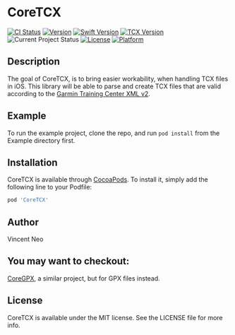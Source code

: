 # CoreTCX

[![CI Status](https://img.shields.io/travis/vincentneo/CoreTCX.svg?style=flat)](https://travis-ci.org/vincentneo/CoreTCX)
[![Version](https://img.shields.io/cocoapods/v/CoreTCX.svg?style=flat)](https://cocoapods.org/pods/CoreTCX)
[![Swift Version](https://img.shields.io/badge/Swift-5.0-orange.svg)](https://swift.org/blog/swift-5-released/)
[![TCX Version](https://img.shields.io/badge/tcx-2.0-darkblue.svg)](https://support.garmin.com/en-SG/?faq=VgxTchxqKO4ZbL0ucq05K8)
![Current Project Status](https://img.shields.io/badge/status-work%20in%20progress-yellow)
[![License](http://img.shields.io/:license-mit-black.svg)](http://doge.mit-license.org)
[![Platform](https://img.shields.io/cocoapods/p/CoreTCX.svg?style=flat)](https://cocoapods.org/pods/CoreTCX)

## Description

The goal of CoreTCX, is to bring easier workability, when handling TCX files in iOS. This library will be able to parse and create TCX files that are valid according to the [Garmin Training Center XML v2](https://www8.garmin.com/xmlschemas/TrainingCenterDatabasev2.xsd).

## Example

To run the example project, clone the repo, and run `pod install` from the Example directory first.

## Installation

CoreTCX is available through [CocoaPods](https://cocoapods.org). To install
it, simply add the following line to your Podfile:

```ruby
pod 'CoreTCX'
```

## Author

Vincent Neo

## You may want to checkout:
[CoreGPX](https://github.com/vincentneo/CoreGPX), a similar project, but for GPX files instead.

## License

CoreTCX is available under the MIT license. See the LICENSE file for more info.
